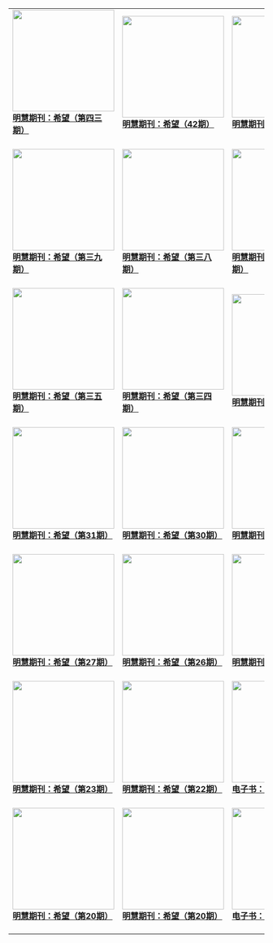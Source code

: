 |||||
|---|---|---|---|
|[<img width="200px" src="http://qikan.minghui.org/mhqkpage/qikanimage/2021/01/20/xiwang43_a3_read-cover.png" ><br/><b> 明慧期刊：希望（第四三期）</b><br/><br/>](../pages/xiwang/201192.md)|[<img width="200px" src="http://qikan.minghui.org/mhqkpage/qikanimage/2020/10/19/xiwang42_a4_read-cover.png" ><br/><b> 明慧期刊：希望（42期）</b><br/><br/>](../pages/xiwang/199841.md)|[<img width="200px" src="http://qikan.minghui.org/mhqkpage/qikanimage/2020/07/28/xiwang41_a3_read-cover.png" ><br/><b> 明慧期刊：希望（41期）</b><br/><br/>](../pages/xiwang/198599.md)|[<img width="200px" src="http://qikan.minghui.org/mhqkpage/qikanimage/2020/04/04/xiwang40_a4_read-cover.png" ><br/><b> 明慧期刊：希望（第四零期）</b><br/><br/>](../pages/xiwang/197044.md)|
|[<img width="200px" src="http://qikan.minghui.org/mhqkpage/qikanimage/2020/01/19/xiwang39_a4_read-cover.png" ><br/><b> 明慧期刊：希望（第三九期）</b><br/><br/>](../pages/xiwang/196101.md)|[<img width="200px" src="http://qikan.minghui.org/mhqkpage/qikanimage/2019/10/11/xiwang38_a5_read-cover.png" ><br/><b> 明慧期刊：希望（第三八期）</b><br/><br/>](../pages/xiwang/194750.md)|[<img width="200px" src="http://qikan.minghui.org/mhqkpage/qikanimage/2019/07/15/xiwang37_a5_read-cover.png" ><br/><b> 明慧期刊：希望（第三七期）</b><br/><br/>](../pages/xiwang/193577.md)|[<img width="200px" src="http://qikan.minghui.org/mhqkpage/qikanimage/2019/04/11/xiwang36_a5_read-cover.png" ><br/><b> 明慧期刊：希望（第三六期）</b><br/><br/>](../pages/xiwang/192357.md)|
|[<img width="200px" src="http://qikan.minghui.org/mhqkpage/qikanimage/2019/01/13/xiwang35_a5_read-cover.png" ><br/><b> 明慧期刊：希望（第三五期）</b><br/><br/>](../pages/xiwang/191360.md)|[<img width="200px" src="http://qikan.minghui.org/mhqkpage/qikanimage/2018/10/16/xiwang34_a5_read-cover.png" ><br/><b> 明慧期刊：希望（第三四期）</b><br/><br/>](../pages/xiwang/190194.md)|[<img width="200px" src="http://qikan.minghui.org/mhqkpage/qikanimage/2018/07/14/xiwang33_a5_read-cover.png" ><br/><b> 明慧期刊：希望（33期）</b><br/><br/>](../pages/xiwang/188944.md)|[<img width="200px" src="http://qikan.minghui.org/mhqkpage/qikanimage/2018/04/16/xiwang32_a5_read-cover.png" ><br/><b> 明慧期刊：希望（第32期）</b><br/><br/>](../pages/xiwang/187814.md)|
|[<img width="200px" src="http://qikan.minghui.org/mhqkpage/qikanimage/2018/01/27/xiwang31_a5_read-cover.png" ><br/><b> 明慧期刊：希望（第31期）</b><br/><br/>](../pages/xiwang/186813.md)|[<img width="200px" src="http://qikan.minghui.org/mhqkpage/qikanimage/2017/11/24/xiwang30_a5_read-cover.png" ><br/><b> 明慧期刊：希望（第30期）</b><br/><br/>](../pages/xiwang/185894.md)|[<img width="200px" src="http://qikan.minghui.org/mhqkpage/qikanimage/2017/09/24/xiwang29_a5_read-cover.png" ><br/><b> 明慧期刊：希望（第29期）</b><br/><br/>](../pages/xiwang/184964.md)|[<img width="200px" src="http://qikan.minghui.org/mhqkpage/qikanimage/2017/08/09/xiwang28_a5_read-cover.png" ><br/><b> 明慧期刊：希望（第28期）</b><br/><br/>](../pages/xiwang/184170.md)|
|[<img width="200px" src="http://qikan.minghui.org/mhqkpage/qikanimage/2017/02/17/xiwang27_a5_read-cover.png" ><br/><b> 明慧期刊：希望（第27期）</b><br/><br/>](../pages/xiwang/181449.md)|[<img width="200px" src="http://qikan.minghui.org/mhqkpage/qikanimage/2016/11/12/xiwang26_a5_read-cover.png" ><br/><b> 明慧期刊：希望（第26期）</b><br/><br/>](../pages/xiwang/179969.md)|[<img width="200px" src="http://qikan.minghui.org/mhqkpage/qikanimage/2016/08/03/xiwang25_read_a5-cover.png" ><br/><b> 明慧期刊：希望（第25期）</b><br/><br/>](../pages/xiwang/178314.md)|[<img width="200px" src="http://qikan.minghui.org/mhqkpage/qikanimage/2016/03/13/xiwang24_a5_read-cover.png" ><br/><b> 明慧期刊：希望（第24期）</b><br/><br/>](../pages/xiwang/176098.md)|
|[<img width="200px" src="http://qikan.minghui.org/mhqkpage/qikanimage/2015/09/09/xiwang23_a5_read-cover.png" ><br/><b> 明慧期刊：希望（第23期）</b><br/><br/>](../pages/xiwang/173154.md)|[<img width="200px" src="http://qikan.minghui.org/mhqkpage/qikanimage/2015/06/19/xiwang22_a5_read-cover.png" ><br/><b> 明慧期刊：希望（第22期）</b><br/><br/>](../pages/xiwang/171839.md)|[<img width="200px" src="http://qikan.minghui.org/mhqkpage/qikanimage/2015/05/15/xw-21-read-cover.png" ><br/><b> 电子书：希望（第21期）</b><br/><br/>](../pages/xiwang/171310.md)|[<img width="200px" src="http://qikan.minghui.org/mhqkpage/qikanimage/2015/03/16/xw-21-read-cover.png" ><br/><b> 明慧期刊：希望（第21期）</b><br/><br/>](../pages/xiwang/170485.md)|
|[<img width="200px" src="http://qikan.minghui.org/mhqkpage/qikanimage/2014/10/30/xw-20-read-cover.png" ><br/><b> 明慧期刊：希望（第20期）</b><br/><br/>](../pages/xiwang/168471.md)|[<img width="200px" src="http://qikan.minghui.org/mhqkpage/qikanimage/2014/09/05/xw-20-read-cover.png" ><br/><b> 明慧期刊：希望（第20期）</b><br/><br/>](../pages/xiwang/167609.md)|[<img width="200px" src="http://qikan.minghui.org/mhqkpage/qikanimage/2014/05/16/xw-19-read1-cover.png" ><br/><b> 电子书：希望（第19期）</b><br/><br/>](../pages/xiwang/165829.md)|[<img width="200px" src="http://qikan.minghui.org/mhqkpage/qikanimage/2014/03/15/xw-19-read1-cover.png" ><br/><b> 明慧期刊：希望（第19期）</b><br/><br/>](../pages/xiwang/164872.md)|
